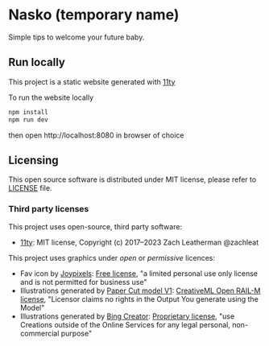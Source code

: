 # Nasko (temporary name)

Simple tips to welcome your future baby.

## Run locally

This project is a static website generated with [11ty](https://github.com/11ty/eleventy/)

To run the website locally

```bash
npm install
npm run dev
```

then open http://localhost:8080 in browser of choice

## Licensing

This open source software is distributed under MIT license, please refer to [LICENSE](LICENSE) file.

### Third party licenses

This project uses open-source, third party software:

- [11ty](https://github.com/11ty/eleventy/): MIT license, Copyright (c) 2017–2023 Zach Leatherman @zachleat

This project uses graphics under _open_ or _permissive_ licences:

- Fav icon by [Joypixels](https://github.com/joypixels/emoji-toolkit/blob/master/LICENSE.md): [Free license](https://joypixels.com/licenses/free), "a limited personal use only license and is not permitted for business use"
- Illustrations generated by [Paper Cut model V1](https://huggingface.co/Fictiverse/Stable_Diffusion_PaperCut_Model): [CreativeML Open RAIL-M license](https://huggingface.co/spaces/CompVis/stable-diffusion-license), "Licensor claims no rights in the Output You generate using the Model"
- Illustrations generated by [Bing Creator](https://www.bing.com/create): [Proprietary license](https://www.bing.com/new/termsofuse), "use Creations outside of the Online Services for any legal personal, non-commercial purpose"
